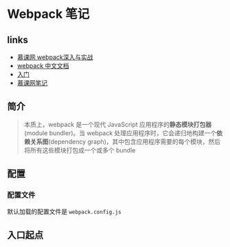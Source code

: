# Webpack 笔记

## links
- [慕课网 webpack深入与实战](http://www.imooc.com/learn/802)  
- [webpack 中文文档](https://doc.webpack-china.org/concepts/)
- [入门](https://www.jianshu.com/p/42e11515c10f)
- [慕课网笔记](https://github.com/SublimeCT/note/blob/master/JS/webpack/Webpack.md)

## 简介
> 本质上，webpack 是一个现代 JavaScript 应用程序的**静态模块打包器**(module bundler)。当 webpack 处理应用程序时，它会递归地构建一个**依赖关系图**(dependency graph)，其中包含应用程序需要的每个模块，然后将所有这些模块打包成一个或多个 bundle

## 配置
### 配置文件
默认加载的配置文件是 `webpack.config.js`

## 入口起点

